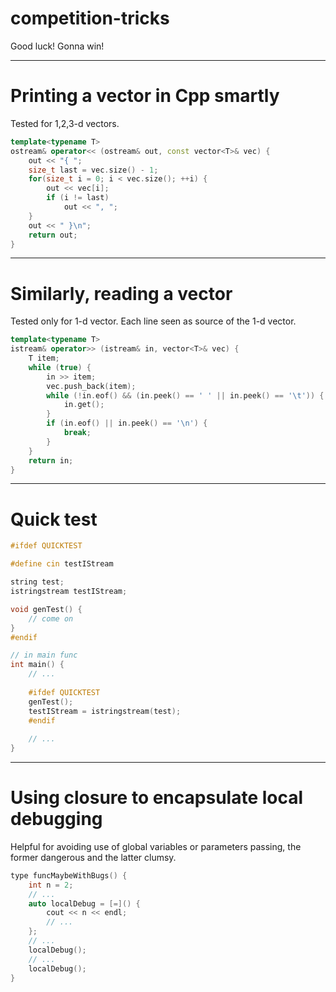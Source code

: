 # competition-tricks

Good luck! Gonna win!

---
# Printing a vector in Cpp smartly
Tested for 1,2,3-d vectors.
```cpp
template<typename T>
ostream& operator<< (ostream& out, const vector<T>& vec) {
    out << "{ ";
    size_t last = vec.size() - 1;
    for(size_t i = 0; i < vec.size(); ++i) {
        out << vec[i];
        if (i != last) 
            out << ", ";
    }
    out << " }\n";
    return out;
}
```
---
# Similarly, reading a vector
Tested only for 1-d vector. Each line seen as source of the 1-d vector.
```cpp
template<typename T>
istream& operator>> (istream& in, vector<T>& vec) {
    T item;
    while (true) {
        in >> item;
        vec.push_back(item);
        while (!in.eof() && (in.peek() == ' ' || in.peek() == '\t')) {
            in.get();
        }
        if (in.eof() || in.peek() == '\n') {
            break;
        }
    }
    return in;
}
```
---
# Quick test
```cpp
#ifdef QUICKTEST

#define cin testIStream

string test;
istringstream testIStream;

void genTest() {
    // come on
}
#endif
```
```cpp
// in main func 
int main() {
    // ...
    
    #ifdef QUICKTEST
    genTest();
    testIStream = istringstream(test);
    #endif
    
    // ...
}
```
---
# Using closure to encapsulate local debugging
Helpful for avoiding use of global variables or parameters passing, the former dangerous and the latter clumsy.
```cpp
type funcMaybeWithBugs() {
    int n = 2;
    // ...
    auto localDebug = [=]() {
        cout << n << endl;
        // ...
    };
    // ...
    localDebug();
    // ...
    localDebug();
}
```
